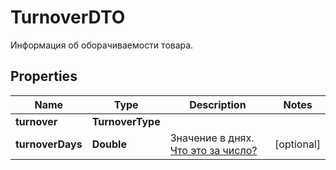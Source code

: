 

# TurnoverDTO

Информация об оборачиваемости товара.

## Properties

| Name | Type | Description | Notes |
|------------ | ------------- | ------------- | -------------|
|**turnover** | **TurnoverType** |  |  |
|**turnoverDays** | **Double** | Значение в днях. [Что это за число?](https://yandex.ru/support/marketplace/analytics/turnover.html) |  [optional] |



